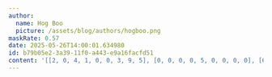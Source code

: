 ```yaml
---
author:
  name: Hog Boo
  picture: /assets/blog/authors/hogboo.png
maskRate: 0.57
date: 2025-05-26T14:00:01.634980
id: b79b05e2-3a39-11f0-a443-e9a16facfd51
content: '[[2, 0, 4, 1, 0, 0, 3, 9, 5], [0, 0, 0, 0, 5, 0, 0, 0, 0], [6, 0, 9, 3, 0, 0, 0, 1, 7], [0, 2, 0, 0, 0, 3, 0, 0, 0], [7, 0, 0, 5, 0, 0, 0, 8, 0], [0, 0, 6, 4, 7, 0, 0, 0, 0], [0, 6, 0, 7, 9, 0, 0, 0, 0], [4, 0, 5, 8, 0, 0, 2, 0, 1], [8, 0, 0, 2, 4, 5, 9, 6, 3]]'
---
```

